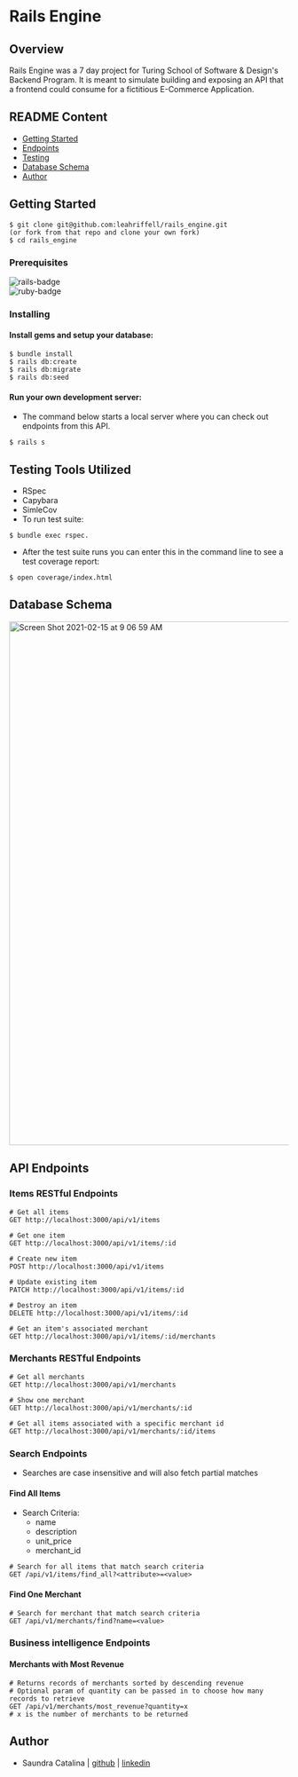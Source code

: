 # Rails Engine  

## Overview  
Rails Engine was a 7 day project for Turing School of Software & Design's Backend Program. It is meant to simulate building and exposing an API that a frontend could consume for a fictitious E-Commerce Application.  

## README Content
- [Getting Started](#getting-started)
- [Endpoints](#endpoints)
- [Testing](#testing-tools-utilized)
- [Database Schema](#database-schema)
- [Author](#author)

## Getting Started  
```  
$ git clone git@github.com:leahriffell/rails_engine.git  
(or fork from that repo and clone your own fork)  
$ cd rails_engine  
```  

### Prerequisites  
![rails-badge](https://img.shields.io/badge/Rails-5.2.4-informational?style=flat-square)    
![ruby-badge](https://img.shields.io/badge/Ruby-2.5.3-informational?style=flat-square)  

### Installing
#### Install gems and setup your database:
```
$ bundle install
$ rails db:create
$ rails db:migrate
$ rails db:seed
```
#### Run your own development server:  
- The command below starts a local server where you can check out endpoints from this API.  
```
$ rails s
```

## Testing Tools Utilized
- RSpec  
- Capybara  
- SimleCov  
- To run test suite:  
```
$ bundle exec rspec.
```
- After the test suite runs you can enter this in the command line to see a test coverage report:  
```
$ open coverage/index.html
```  

## Database Schema
<img width="944" alt="Screen Shot 2021-02-15 at 9 06 59 AM" src="https://user-images.githubusercontent.com/68261312/108461439-f4c12b00-7237-11eb-945c-ac708118f6fd.png">


## API Endpoints

### Items RESTful Endpoints
```
# Get all items
GET http://localhost:3000/api/v1/items

# Get one item
GET http://localhost:3000/api/v1/items/:id

# Create new item
POST http://localhost:3000/api/v1/items

# Update existing item
PATCH http://localhost:3000/api/v1/items/:id

# Destroy an item
DELETE http://localhost:3000/api/v1/items/:id

# Get an item's associated merchant
GET http://localhost:3000/api/v1/items/:id/merchants
```

### Merchants RESTful Endpoints
```
# Get all merchants
GET http://localhost:3000/api/v1/merchants

# Show one merchant
GET http://localhost:3000/api/v1/merchants/:id

# Get all items associated with a specific merchant id
GET http://localhost:3000/api/v1/merchants/:id/items
```

### Search Endpoints
- Searches are case insensitive and will also fetch partial matches  

#### Find All Items  
- Search Criteria:  
  - name  
  - description  
  - unit_price  
  - merchant_id  
```
# Search for all items that match search criteria
GET /api/v1/items/find_all?<attribute>=<value>
```
#### Find One Merchant
```
# Search for merchant that match search criteria
GET /api/v1/merchants/find?name=<value>
```

### Business intelligence Endpoints
#### Merchants with Most Revenue
```
# Returns records of merchants sorted by descending revenue  
# Optional param of quantity can be passed in to choose how many records to retrieve  
GET /api/v1/merchants/most_revenue?quantity=x
# x is the number of merchants to be returned
```
## Author

- Saundra Catalina | [github](https://github.com/saundracatalina) | [linkedin](https://www.linkedin.com/in/saundra-catalina/)
